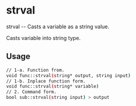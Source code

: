 # strval
strval -- Casts a variable as a string value.

Casts variable into string type.

## Usage
```sh
// 1-a. Function from.
void func::strval(string* output, string input)
// 1-b. Inplace function form.
void func::strval(string* variable)
// 2. Command form.
bool sub::strval(string input) > output
```
